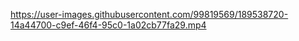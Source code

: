 




https://user-images.githubusercontent.com/99819569/189538720-14a44700-c9ef-46f4-95c0-1a02cb77fa29.mp4

